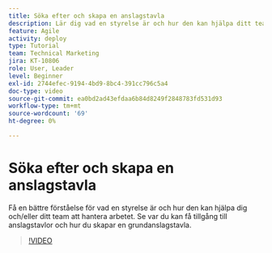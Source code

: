 ```yaml
---
title: Söka efter och skapa en anslagstavla
description: Lär dig vad en styrelse är och hur den kan hjälpa ditt team, hur du hittar en styrelse och hur du skapar en egen styrelse.
feature: Agile
activity: deploy
type: Tutorial
team: Technical Marketing
jira: KT-10806
role: User, Leader
level: Beginner
exl-id: 2744efec-9194-4bd9-8bc4-391cc796c5a4
doc-type: video
source-git-commit: ea0bd2ad43efdaa6b84d8249f2848783fd531d93
workflow-type: tm+mt
source-wordcount: '69'
ht-degree: 0%

---
```


# Söka efter och skapa en anslagstavla

Få en bättre förståelse för vad en styrelse är och hur den kan hjälpa dig och/eller ditt team att hantera arbetet. Se var du kan få tillgång till anslagstavlor och hur du skapar en grundanslagstavla.

>[!VIDEO](https://video.tv.adobe.com/v/346548/?quality=12&learn=on)
